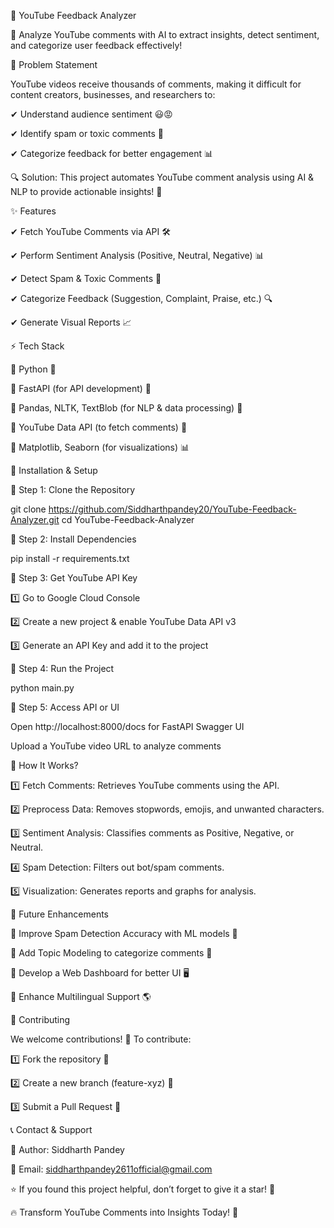 🎯 YouTube Feedback Analyzer

📌 Analyze YouTube comments with AI to extract insights, detect sentiment, and categorize user feedback effectively!


📌 Problem Statement

YouTube videos receive thousands of comments, making it difficult for content creators, businesses, and researchers to:

✔ Understand audience sentiment 😃😡

✔ Identify spam or toxic comments 🚫

✔ Categorize feedback for better engagement 📊

🔍 Solution: This project automates YouTube comment analysis using AI & NLP to provide actionable insights! 🚀

✨ Features

✔ Fetch YouTube Comments via API 🛠

✔ Perform Sentiment Analysis (Positive, Neutral, Negative) 📊

✔ Detect Spam & Toxic Comments 🛑

✔ Categorize Feedback (Suggestion, Complaint, Praise, etc.) 🔍

✔ Generate Visual Reports 📈

⚡ Tech Stack

🔹 Python 🐍

🔹 FastAPI (for API development) 🚀

🔹 Pandas, NLTK, TextBlob (for NLP & data processing) 🧠

🔹 YouTube Data API (to fetch comments) 🎥

🔹 Matplotlib, Seaborn (for visualizations) 📊

🔧 Installation & Setup

📌 Step 1: Clone the Repository

git clone https://github.com/Siddharthpandey20/YouTube-Feedback-Analyzer.git
cd YouTube-Feedback-Analyzer

📌 Step 2: Install Dependencies

pip install -r requirements.txt

📌 Step 3: Get YouTube API Key

1️⃣ Go to Google Cloud Console

2️⃣ Create a new project & enable YouTube Data API v3

3️⃣ Generate an API Key and add it to the project

📌 Step 4: Run the Project

python main.py

📌 Step 5: Access API or UI

Open http://localhost:8000/docs for FastAPI Swagger UI

Upload a YouTube video URL to analyze comments

🚀 How It Works?

1️⃣ Fetch Comments: Retrieves YouTube comments using the API.

2️⃣ Preprocess Data: Removes stopwords, emojis, and unwanted characters.

3️⃣ Sentiment Analysis: Classifies comments as Positive, Negative, or Neutral.

4️⃣ Spam Detection: Filters out bot/spam comments.

5️⃣ Visualization: Generates reports and graphs for analysis.

🎯 Future Enhancements

🔹 Improve Spam Detection Accuracy with ML models 🤖

🔹 Add Topic Modeling to categorize comments 📌

🔹 Develop a Web Dashboard for better UI 🖥

🔹 Enhance Multilingual Support 🌎

🤝 Contributing

We welcome contributions! 🎉 To contribute:

1️⃣ Fork the repository 🍴

2️⃣ Create a new branch (feature-xyz) 🌱

3️⃣ Submit a Pull Request 📩

📞 Contact & Support

💬 Author: Siddharth Pandey

📧 Email: siddharthpandey2611official@gmail.com

⭐ If you found this project helpful, don’t forget to give it a star! 🌟

🔥 Transform YouTube Comments into Insights Today! 🚀
